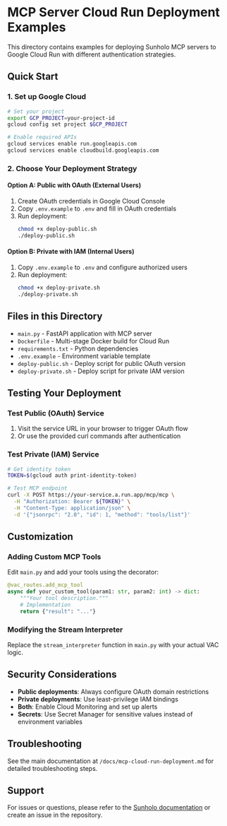 # MCP Server Cloud Run Deployment Examples

This directory contains examples for deploying Sunholo MCP servers to Google Cloud Run with different authentication strategies.

## Quick Start

### 1. Set up Google Cloud

```bash
# Set your project
export GCP_PROJECT=your-project-id
gcloud config set project $GCP_PROJECT

# Enable required APIs
gcloud services enable run.googleapis.com
gcloud services enable cloudbuild.googleapis.com
```

### 2. Choose Your Deployment Strategy

#### Option A: Public with OAuth (External Users)

1. Create OAuth credentials in Google Cloud Console
2. Copy `.env.example` to `.env` and fill in OAuth credentials
3. Run deployment:
   ```bash
   chmod +x deploy-public.sh
   ./deploy-public.sh
   ```

#### Option B: Private with IAM (Internal Users)

1. Copy `.env.example` to `.env` and configure authorized users
2. Run deployment:
   ```bash
   chmod +x deploy-private.sh
   ./deploy-private.sh
   ```

## Files in this Directory

- `main.py` - FastAPI application with MCP server
- `Dockerfile` - Multi-stage Docker build for Cloud Run
- `requirements.txt` - Python dependencies
- `.env.example` - Environment variable template
- `deploy-public.sh` - Deploy script for public OAuth version
- `deploy-private.sh` - Deploy script for private IAM version

## Testing Your Deployment

### Test Public (OAuth) Service

1. Visit the service URL in your browser to trigger OAuth flow
2. Or use the provided curl commands after authentication

### Test Private (IAM) Service

```bash
# Get identity token
TOKEN=$(gcloud auth print-identity-token)

# Test MCP endpoint
curl -X POST https://your-service.a.run.app/mcp/mcp \
  -H "Authorization: Bearer ${TOKEN}" \
  -H "Content-Type: application/json" \
  -d '{"jsonrpc": "2.0", "id": 1, "method": "tools/list"}'
```

## Customization

### Adding Custom MCP Tools

Edit `main.py` and add your tools using the decorator:

```python
@vac_routes.add_mcp_tool
async def your_custom_tool(param1: str, param2: int) -> dict:
    """Your tool description."""
    # Implementation
    return {"result": "..."}
```

### Modifying the Stream Interpreter

Replace the `stream_interpreter` function in `main.py` with your actual VAC logic.

## Security Considerations

- **Public deployments**: Always configure OAuth domain restrictions
- **Private deployments**: Use least-privilege IAM bindings
- **Both**: Enable Cloud Monitoring and set up alerts
- **Secrets**: Use Secret Manager for sensitive values instead of environment variables

## Troubleshooting

See the main documentation at `/docs/mcp-cloud-run-deployment.md` for detailed troubleshooting steps.

## Support

For issues or questions, please refer to the [Sunholo documentation](https://dev.sunholo.com/) or create an issue in the repository.